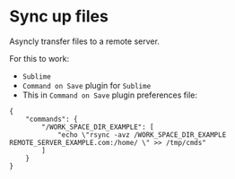 Sync up files
=============

Asyncly transfer files to a remote server.

For this to work:
* `Sublime`
* `Command on Save` plugin for `Sublime`
* This in `Command on Save` plugin preferences file:
```
{
	"commands": {
		"/WORK_SPACE_DIR_EXAMPLE": [
			"echo \"rsync -avz /WORK_SPACE_DIR_EXAMPLE REMOTE_SERVER_EXAMPLE.com:/home/ \" >> /tmp/cmds"
		]
	}
}
```
